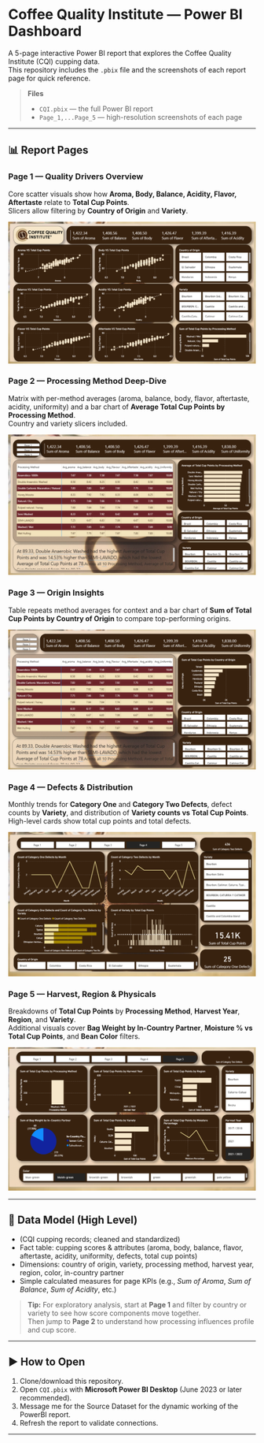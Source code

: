 # Coffee Quality Institute — Power BI Dashboard

A 5-page interactive Power BI report that explores the Coffee Quality Institute (CQI) cupping data.  
This repository includes the `.pbix` file and the
screenshots of each report page for quick reference.

> **Files**
>
> - `CQI.pbix` — the full Power BI report  
> - `Page_1,...Page_5` — high-resolution screenshots of each page

---

## 📊 Report Pages

### Page 1 — Quality Drivers Overview
Core scatter visuals show how **Aroma, Body, Balance, Acidity, Flavor, Aftertaste** relate to **Total Cup Points**.  
Slicers allow filtering by **Country of Origin** and **Variety**.
  
![Page 1](https://github.com/srk5555/Cofee_Quality_Institute_Analysis/blob/main/Page_1.png?raw=true)

### Page 2 — Processing Method Deep-Dive
Matrix with per-method averages (aroma, balance, body, flavor, aftertaste, acidity, uniformity) and a bar chart of **Average Total Cup Points by Processing Method**.  
Country and variety slicers included.
  
![Page 2](https://github.com/srk5555/Cofee_Quality_Institute_Analysis/blob/main/Page_2.png?raw=true)

### Page 3 — Origin Insights
Table repeats method averages for context and a bar chart of **Sum of Total Cup Points by Country of Origin** to compare top-performing origins.
  
![Page 3](https://github.com/srk5555/Cofee_Quality_Institute_Analysis/blob/main/Page_3.png?raw=true)

### Page 4 — Defects & Distribution
Monthly trends for **Category One** and **Category Two Defects**, defect counts by **Variety**, and distribution of **Variety counts vs Total Cup Points**.  
High-level cards show total cup points and total defects.
  
![Page 4](https://github.com/srk5555/Cofee_Quality_Institute_Analysis/blob/main/Page_4.png?raw=true)

### Page 5 — Harvest, Region & Physicals
Breakdowns of **Total Cup Points** by **Processing Method**, **Harvest Year**, **Region**, and **Variety**.  
Additional visuals cover **Bag Weight by In-Country Partner**, **Moisture % vs Total Cup Points**, and **Bean Color** filters.
  
![Page 5](https://github.com/srk5555/Cofee_Quality_Institute_Analysis/blob/main/Page_5.png?raw=true)

---

## 🧱 Data Model (High Level)
- (CQI cupping records; cleaned and standardized)
- Fact table: cupping scores & attributes (aroma, body, balance, flavor, aftertaste, acidity, uniformity, defects, total cup points)
- Dimensions: country of origin, variety, processing method, harvest year, region, color, in-country partner
- Simple calculated measures for page KPIs (e.g., *Sum of Aroma*, *Sum of Balance*, *Sum of Acidity*, etc.)

> **Tip:** For exploratory analysis, start at **Page 1** and filter by country or variety to see how score components move together.  
Then jump to **Page 2** to understand how processing influences profile and cup score.

---

## ▶️ How to Open
1. Clone/download this repository.
2. Open `CQI.pbix` with **Microsoft Power BI Desktop** (June 2023 or later recommended).
3. Message me for the Source Dataset for the dynamic working of the PowerBI report.
4. Refresh the report to validate connections.

---





